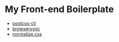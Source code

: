 # My Front-end Boilerplate

* [postcss-cli](https://github.com/postcss/postcss-cli)
* [browsersync](https://browsersync.io/docs/command-line)
* [normalize.css](https://github.com/necolas/normalize.css)